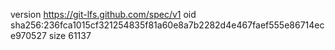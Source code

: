 version https://git-lfs.github.com/spec/v1
oid sha256:236fca1015cf321254835f81a60e8a7b2282d4e467faef555e86714ece970527
size 61137
